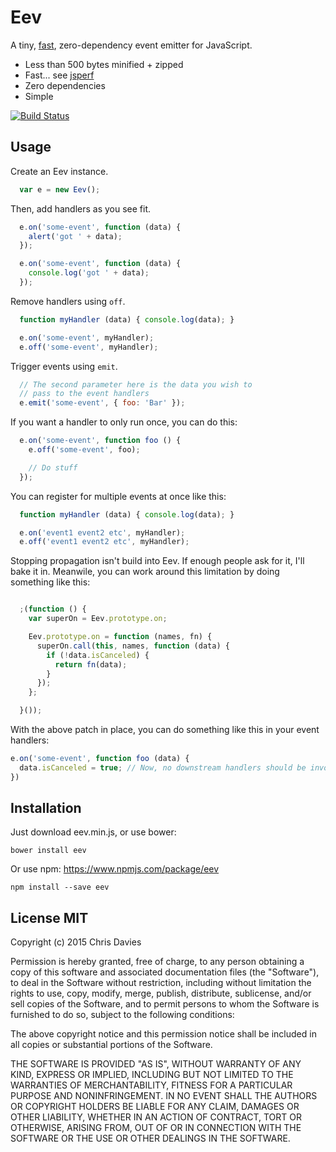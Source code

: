 # Eev

A tiny, [fast](https://jsperf.com/jsevents/31), zero-dependency event emitter for JavaScript.

- Less than 500 bytes minified + zipped
- Fast... see [jsperf](http://jsperf.com/jsevents/28)
- Zero dependencies
- Simple

[![Build Status](https://travis-ci.org/chrisdavies/eev.svg?branch=master)](https://travis-ci.org/chrisdavies/eev)

## Usage

Create an Eev instance.

```javascript
  var e = new Eev();
```

Then, add handlers as you see fit.

```javascript
  e.on('some-event', function (data) {
    alert('got ' + data);
  });

  e.on('some-event', function (data) {
    console.log('got ' + data);
  });
```

Remove handlers using `off`.

```javascript
  function myHandler (data) { console.log(data); }

  e.on('some-event', myHandler);
  e.off('some-event', myHandler);
```

Trigger events using `emit`.

```javascript
  // The second parameter here is the data you wish to
  // pass to the event handlers
  e.emit('some-event', { foo: 'Bar' });
```

If you want a handler to only run once, you can do this:

```javascript
  e.on('some-event', function foo () {
    e.off('some-event', foo);

    // Do stuff
  });
```

You can register for multiple events at once like this:

```javascript
  function myHandler (data) { console.log(data); }

  e.on('event1 event2 etc', myHandler);
  e.off('event1 event2 etc', myHandler);
```

Stopping propagation isn't build into Eev. If enough people ask for it, I'll bake it in. Meanwile, you can work around this limitation by doing something like this:

```js

  ;(function () {
    var superOn = Eev.prototype.on;

    Eev.prototype.on = function (names, fn) {
      superOn.call(this, names, function (data) {
        if (!data.isCanceled) {
          return fn(data);
        }
      });
    };

  }());

```

With the above patch in place, you can do something like this in your event handlers:

```js
e.on('some-event', function foo (data) {
  data.isCanceled = true; // Now, no downstream handlers should be invoked
})
```



## Installation

Just download eev.min.js, or use bower:

    bower install eev

Or use npm: https://www.npmjs.com/package/eev

    npm install --save eev

## License MIT

Copyright (c) 2015 Chris Davies

Permission is hereby granted, free of charge, to any person obtaining a copy of this software and associated documentation files (the "Software"), to deal in the Software without restriction, including without limitation the rights to use, copy, modify, merge, publish, distribute, sublicense, and/or sell copies of the Software, and to permit persons to whom the Software is furnished to do so, subject to the following conditions:

The above copyright notice and this permission notice shall be included in all copies or substantial portions of the Software.

THE SOFTWARE IS PROVIDED "AS IS", WITHOUT WARRANTY OF ANY KIND, EXPRESS OR IMPLIED, INCLUDING BUT NOT LIMITED TO THE WARRANTIES OF MERCHANTABILITY, FITNESS FOR A PARTICULAR PURPOSE AND NONINFRINGEMENT. IN NO EVENT SHALL THE AUTHORS OR COPYRIGHT HOLDERS BE LIABLE FOR ANY CLAIM, DAMAGES OR OTHER LIABILITY, WHETHER IN AN ACTION OF CONTRACT, TORT OR OTHERWISE, ARISING FROM, OUT OF OR IN CONNECTION WITH THE SOFTWARE OR THE USE OR OTHER DEALINGS IN THE SOFTWARE.

